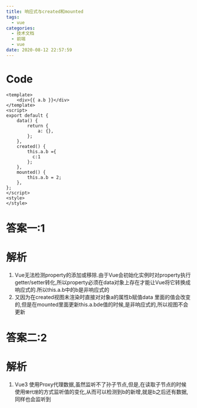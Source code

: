 ```yaml
---
title: 响应式与created和mounted
tags:
  - vue
categories:
  - 技术文档
  - 前端
  - vue
date: 2020-08-12 22:57:59
---
```


# Code
```vue
<template>
    <div>{{ a.b }}</div>
</template>
<script>
export default {
    data() {
        return {
            a: {},
        };
    },
    created() {
        this.a.b ={
          c:1
        };
    },
    mounted() {
        this.a.b = 2;
    },
};
</script>
<style>
</style>
```
# 答案一:1

# 解析


1. Vue无法检测property的添加或移除.由于Vue会初始化实例时对property执行getter/setter转化,所以property必须在data对象上存在才能让Vue将它转换成响应式的.所以this.a.b中的b是非响应式的
2. 又因为在created视图未渲染时直接对对象a的属性b赋值data 里面的值会改变的,但是在mounted里面更新this.a.bde值的时候,是非响应式的,所以视图不会更新

# 答案二:2

# 解析

1. Vue3 使用Proxy代理数据,虽然监听不了孙子节点,但是,在读取子节点的时候使用`懒代理`的方式监听值的变化,从而可以检测到b的新增,就是b之后还有数据,同样也会监听到
